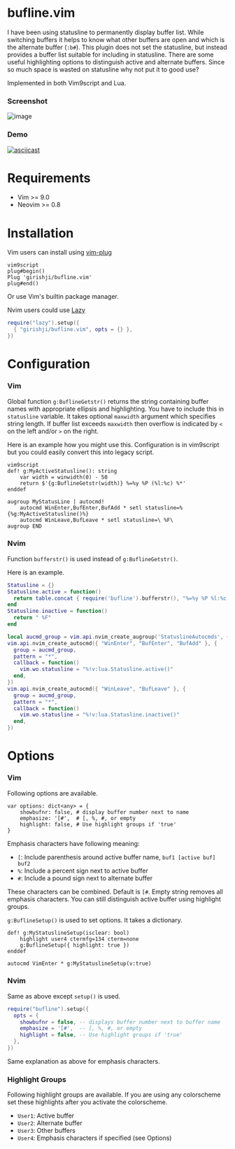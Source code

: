 # bufline.vim

I have been using statusline to permanently display buffer list. While
switching buffers it helps to know what other buffers are open and which is the
alternate buffer (`:b#`). This plugin does not set the statusline, but instead provides
a buffer list suitable for including in statusline. There are some useful
highlighting options to distinguish active and alternate buffers. Since so much
space is wasted on statusline why not put it to good use?

Implemented in both Vim9script and Lua.

### Screenshot

![image](https://raw.githubusercontent.com/girishji/bufstatusline.nvim/main/screenshots/light.png)

### Demo

[![asciicast](https://asciinema.org/a/zmJIdk2aDeiTLXhYE3b8qvHwy.svg)](https://asciinema.org/a/zmJIdk2aDeiTLXhYE3b8qvHwy)

# Requirements

- Vim >= 9.0
- Neovim >= 0.8

# Installation

Vim users can install using [vim-plug](https://github.com/junegunn/vim-plug)

```
vim9script
plug#begin()
Plug 'girishji/bufline.vim'
plug#end()
```

Or use Vim's builtin package manager.

Nvim users could use [Lazy](https://github.com/folke/lazy.nvim)

```lua
require("lazy").setup({
  { "girishji/bufline.vim", opts = {} },
})
```

# Configuration

### Vim

Global function `g:BuflineGetstr()` returns the string containing buffer names
with appropriate ellipsis and highlighting. You have to include this in
`statusline` variable. It takes optional `maxwidth` argument which specifies
string length. If buffer list exceeds `maxwidth` then overflow is indicated
by `<` on the left and/or `>` on the right.

Here is an example how you might use this. Configuration is in vim9script but
you could easily convert this into legacy script.

```vim
vim9script
def! g:MyActiveStatusline(): string
    var width = winwidth(0) - 50
    return $'{g:BuflineGetstr(width)} %=%y %P (%l:%c) %*'
enddef

augroup MyStatusLine | autocmd!
    autocmd WinEnter,BufEnter,BufAdd * setl statusline=%{%g:MyActiveStatusline()%}
    autocmd WinLeave,BufLeave * setl statusline=\ %F\
augroup END
```

### Nvim

Function `bufferstr()` is used instead of `g:BuflineGetstr()`.

Here is an example.

```lua
Statusline = {}
Statusline.active = function()
  return table.concat { require('bufline').bufferstr(), "%=%y %P %l:%c %*" }
end
Statusline.inactive = function()
  return " %F"
end

local aucmd_group = vim.api.nvim_create_augroup('StatuslineAutocmds', { clear = true })
vim.api.nvim_create_autocmd({ "WinEnter", "BufEnter", "BufAdd" }, {
  group = aucmd_group,
  pattern = "*",
  callback = function()
    vim.wo.statusline = "%!v:lua.Statusline.active()"
  end,
})
vim.api.nvim_create_autocmd({ "WinLeave", "BufLeave" }, {
  group = aucmd_group,
  pattern = "*",
  callback = function()
    vim.wo.statusline = "%!v:lua.Statusline.inactive()"
  end,
})
```

# Options

### Vim

Following options are available.

```vim
var options: dict<any> = {
    showbufnr: false, # display buffer number next to name
    emphasize: '[#',  # [, %, #, or empty
    highlight: false, # Use highlight groups if 'true'
}
```

Emphasis characters have following meaning:

- `[`: Include parenthesis around active buffer name, `buf1 [active buf]  buf2`
- `%`: Include a percent sign next to active buffer
- `#`: Include a pound sign next to alternate buffer

These characters can be combined. Default is `[#`. Empty string removes all
emphasis characters. You can still distinguish active buffer using highlight
groups.

`g:BuflineSetup()` is used to set options. It takes a dictionary.

```vim
def! g:MyStatuslineSetup(isclear: bool)
    highlight user4 ctermfg=134 cterm=none
    g:BuflineSetup({ highlight: true })
enddef

autocmd VimEnter * g:MyStatuslineSetup(v:true)
```

### Nvim

Same as above except `setup()` is used.

```lua
require("bufline").setup({
  opts = {
    showbufnr = false, -- displays buffer number next to buffer name
    emphasize = '[#',  -- [, %, #, or empty
    highlight = false, -- Use highlight groups if 'true'
  },
})
```

Same explanation as above for emphasis characters.

### Highlight Groups

Following highlight groups are available. If you are using any colorscheme set
these highlights after you activate the colorscheme.

- `User1`: Active buffer
- `User2`: Alternate buffer
- `User3`: Other buffers
- `User4`: Emphasis characters if specified (see Options)
